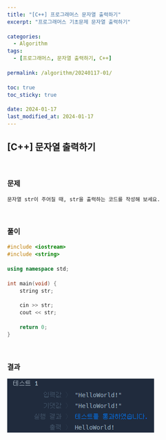 ```yaml
---
title: "[C++] 프로그래머스 문자열 출력하기"
excerpt: "프로그래머스 기초문제 문자열 출력하기"

categories:
  - Algorithm
tags:
  - [프로그래머스, 문자열 출력하기, C++]

permalink: /algorithm/20240117-01/

toc: true
toc_sticky: true

date: 2024-01-17
last_modified_at: 2024-01-17
---
```


## [C++] 문자열 출력하기 

<br/>

### 문제

    문자열 str이 주어질 때, str을 출력하는 코드를 작성해 보세요.

<br/>

### 풀이

```cpp
#include <iostream>
#include <string>

using namespace std;

int main(void) {
    string str;
    
    cin >> str;
    cout << str;
    
    return 0;
}
```

<br/>

### 결과
![코드 실행결과](/assets/images/posts_img/20240117-01/001.png "코드 실행결과")